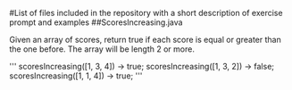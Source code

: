 #List of files included in the repository with a short description of exercise prompt and examples
##ScoresIncreasing.java

Given an array of scores, return true if each score is equal or greater than the one before. The array will be length 2 or more.

'''
scoresIncreasing([1, 3, 4]) → true;
scoresIncreasing([1, 3, 2]) → false;
scoresIncreasing([1, 1, 4]) → true;
'''
